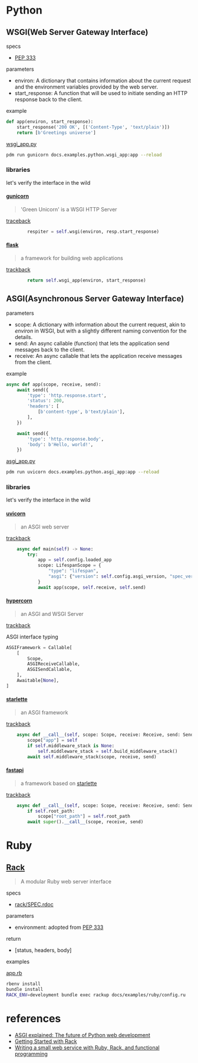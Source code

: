 # Python

## WSGI(Web Server Gateway Interface)

specs

- [PEP 333](https://peps.python.org/pep-0333)

parameters

- environ: A dictionary that contains information about the current request and the environment variables provided by the web server.
- start_response: A function that will be used to initiate sending an HTTP response back to the client.

example

```py
def app(environ, start_response):
    start_response('200 OK', [('Content-Type', 'text/plain')])
    return [b'Greetings universe']
```

[wsgi_app.py](./examples/python/wsgi_app.py)

```sh
pdm run gunicorn docs.examples.python.wsgi_app:app --reload
```

### libraries

let's verify the interface in the wild

#### [gunicorn](https://github.com/benoitc/gunicorn)

> 'Green Unicorn' is a WSGI HTTP Server

[traceback](https://github.com/benoitc/gunicorn/blob/792edf6d9aabcbfb84e76be1d722ac49c32dc027/gunicorn/workers/base_async.py#L108)

```py
        respiter = self.wsgi(environ, resp.start_response)
```

#### [flask]()

> a framework for building web applications

[trackback](https://github.com/benoitc/gunicorn/blob/792edf6d9aabcbfb84e76be1d722ac49c32dc027/gunicorn/workers/base_async.py#L108)

```py
        return self.wsgi_app(environ, start_response)
```

## ASGI(Asynchronous Server Gateway Interface)

parameters

- scope: A dictionary with information about the current request, akin to _environ_ in WSGI, but with a slightly different naming convention for the details.
- send: An async callable (function) that lets the application send messages back to the client.
- receive: An async callable that lets the application receive messages from the client.

example

```py
async def app(scope, receive, send):
    await send({
        'type': 'http.response.start',
        'status': 200,
        'headers': [
            [b'content-type', b'text/plain'],
        ],
    })

    await send({
        'type': 'http.response.body',
        'body': b'Hello, world!',
    })
```

[asgi_app.py](./examples/python/asgi_app.py)

```sh
pdm run uvicorn docs.examples.python.asgi_app:app --reload
```

### libraries

let's verify the interface in the wild

#### [uvicorn](https://github.com/encode/uvicorn)

> an ASGI web server

[trackback](https://github.com/encode/uvicorn/blob/1e354230ffc983b0a374757a7bd3efc369b5a217/uvicorn/lifespan/on.py#L79-L86)

```py
    async def main(self) -> None:
        try:
            app = self.config.loaded_app
            scope: LifespanScope = {
                "type": "lifespan",
                "asgi": {"version": self.config.asgi_version, "spec_version": "2.0"},
            }
            await app(scope, self.receive, self.send)
```

#### [hypercorn](https://github.com/pgjones/hypercorn)

> an ASGI and WSGI Server

[trackback](https://github.com/pgjones/hypercorn/blob/8ae17ca68204d9718389fb3649ca0ed6ba851906/src/hypercorn/typing.py#L205-L212)

ASGI interface typing

```py
ASGIFramework = Callable[
    [
        Scope,
        ASGIReceiveCallable,
        ASGISendCallable,
    ],
    Awaitable[None],
]
```

#### [starlette](https://github.com/encode/starlette)

> an ASGI framework

[trackback](https://github.com/encode/starlette/blob/fc480890fe1f1e421746de303c6f8da1323e5626/starlette/applications.py#L114-L118)

```py
    async def __call__(self, scope: Scope, receive: Receive, send: Send) -> None:
        scope["app"] = self
        if self.middleware_stack is None:
            self.middleware_stack = self.build_middleware_stack()
        await self.middleware_stack(scope, receive, send)
```

#### [fastapi](https://github.com/tiangolo/fastapi)

> a framework based on [starlette](https://github.com/encode/starlette)

[trackback](https://github.com/tiangolo/fastapi/blob/f6f39d8714d8d5a7dd1ddc2a78f13ecfbe29d7d3/fastapi/applications.py#L268C15-L271)

```py
    async def __call__(self, scope: Scope, receive: Receive, send: Send) -> None:
        if self.root_path:
            scope["root_path"] = self.root_path
        await super().__call__(scope, receive, send)
```

# Ruby

## [Rack](https://github.com/rack/rack)

> A modular Ruby web server interface

specs

- [rack/SPEC.rdoc](https://github.com/rack/rack/blob/main/SPEC.rdoc)

parameters

- environment: adopted from [PEP 333](https://peps.python.org/pep-0333)

return

- [status, headers, body]

examples

[app.rb](./examples/ruby/app.rb)

```sh
rbenv install
bundle install
RACK_ENV=develoyment bundle exec rackup docs/examples/ruby/config.ru
```

# references

- [ASGI explained: The future of Python web development](https://www.infoworld.com/article/3658336/asgi-explained-the-future-of-python-web-development.html)
- [Getting Started with Rack](https://gist.github.com/markbates/4240848)
- [Writing a small web service with Ruby, Rack, and functional programming](https://levelup.gitconnected.com/writing-a-small-web-service-with-ruby-rack-and-functional-programming-a16f802a19c0)
